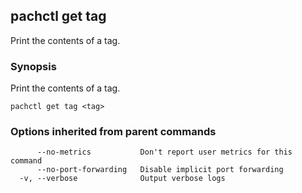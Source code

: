 ## pachctl get tag

Print the contents of a tag.

### Synopsis


Print the contents of a tag.

```
pachctl get tag <tag>
```

### Options inherited from parent commands

```
      --no-metrics           Don't report user metrics for this command
      --no-port-forwarding   Disable implicit port forwarding
  -v, --verbose              Output verbose logs
```

